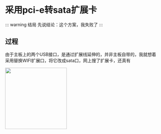 # 采用pci-e转sata扩展卡

::: warning 结局
先说结论：这个方案，我失败了
:::

## 过程

由于主板上的两个USB接口，是通过扩展线延伸的，并非主板自带的，我就想着采用替换WIFI扩展口，将它改成sata口，网上搜了扩展卡，还真有

<img src="/assets/img/diy/refit_nas/4-1.jpg" width="200" height="200" />

